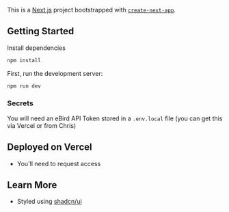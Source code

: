 This is a [Next.js](https://nextjs.org/) project bootstrapped with [`create-next-app`](https://github.com/vercel/next.js/tree/canary/packages/create-next-app).

## Getting Started

Install dependencies

```bash
npm install
```

First, run the development server:

```bash
npm run dev
```

### Secrets

You will need an eBird API Token stored in a `.env.local` file (you can get this via Vercel or from Chris)

## Deployed on Vercel

- You'll need to request access

## Learn More

- Styled using [shadcn/ui](https://ui.shadcn.com/)
